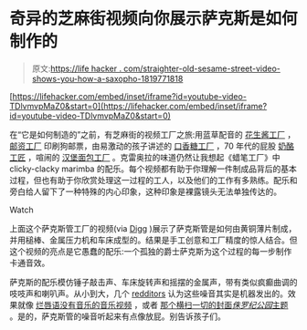 # 奇异的芝麻街视频向你展示萨克斯是如何制作的

> 原文:[https://life hacker . com/straighter-old-sesame-street-video-shows-you-how-a-saxopho-1819771818](https://lifehacker.com/bizarre-old-sesame-street-video-shows-you-how-a-saxopho-1819771818)

 [https://lifehacker.com/embed/inset/iframe?id=youtube-video-TDlvmvpMaZ0&start=0](https://lifehacker.com/embed/inset/iframe?id=youtube-video-TDlvmvpMaZ0&start=0) 

在“它是如何制造的”之前，有芝麻街的视频工厂之旅:用蓝草配音的 [花生酱工厂](https://www.youtube.com/watch?v=TKcrnTZ9IaE) ， [邮资工厂](https://www.youtube.com/watch?v=yDVH6xuZF5c) 印刷狗邮票，由易激动的孩子讲述的 [口香糖工厂](https://www.youtube.com/watch?v=6jvI0k1H0OI) ，70 年代的屁股 [奶酪工匠](https://www.youtube.com/watch?v=FP4aXT7iNxU) ，喧闹的 [汉堡面包工厂](https://www.youtube.com/watch?v=RXM5_v7rc-8) 。克雷奥拉的味道仍然让我想起《蜡笔工厂》中 clicky-clacky marimba 的配乐。每个视频都有助于你理解一件制成品背后的基本过程，但也有助于你欣赏处理这一过程的工人，以及他们的工作有多熟练。配乐和旁白给人留下了一种特殊的内心印象，这种印象是裸露镜头无法单独传达的。

Watch

上面这个萨克斯管工厂的视频(via [Digg](http://digg.com/video/saxophone-factory) )展示了萨克斯管是如何由黄铜薄片制成，并用槌棒、金属压力机和车床成型的。结果是手工创意和工厂精度的惊人结合。但这个视频的亮点是它愚蠢的配乐:一个孤独的爵士萨克斯为这个过程的每一步制作卡通音效。

萨克斯的配乐模仿锤子敲击声、车床旋转声和摇摆的金属声，带有类似疯癫曲调的吱吱声和喇叭声。从小到大，几个 [redditors](https://www.reddit.com/r/videos/comments/72unc4/sesame_street_saxophone_making_as_a_kid_i/) 认为这些噪音其实是机器发出的。效果就像 [烂唇语](https://www.youtube.com/watch?v=5Krz-dyD-UQ)[没有音乐的音乐视频](https://www.youtube.com/watch?v=f6ZSZbNfSpk) ，或者 [那个横扫一切的封面*侏罗纪公园*主题](https://www.youtube.com/watch?v=-w-58hQ9dLk) 。是的，萨克斯管的噪音听起来有点像放屁。别告诉孩子们。